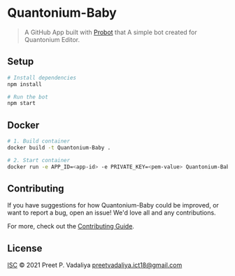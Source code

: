 # Quantonium-Baby

> A GitHub App built with [Probot](https://github.com/probot/probot) that A simple bot created for Quantonium Editor.

## Setup

```sh
# Install dependencies
npm install

# Run the bot
npm start
```

## Docker

```sh
# 1. Build container
docker build -t Quantonium-Baby .

# 2. Start container
docker run -e APP_ID=<app-id> -e PRIVATE_KEY=<pem-value> Quantonium-Baby
```

## Contributing

If you have suggestions for how Quantonium-Baby could be improved, or want to report a bug, open an issue! We'd love all and any contributions.

For more, check out the [Contributing Guide](CONTRIBUTING.md).

## License

[ISC](LICENSE) © 2021 Preet P. Vadaliya <preetvadaliya.ict18@gmail.com>
